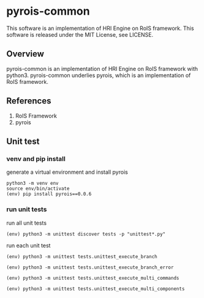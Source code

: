 # pyrois-common

This software is an implementation of HRI Engine on RoIS framework.
This software is released under the MIT License, see LICENSE.

## Overview

pyrois-common is an implementation of HRI Engine on RoIS framework with python3.
pyrois-common underlies pyrois, which is an implementation of RoIS framework.

## References

1. RoIS Framework
1. pyrois


## Unit test

### venv and pip install

generate a virtual environment and install pyrois

```
python3 -m venv env
source env/bin/activate
(env) pip install pyrois==0.0.6
```

### run unit tests

run all unit tests

```
(env) python3 -m unittest discover tests -p "unittest*.py"
```

run each unit test

```
(env) python3 -m unittest tests.unittest_execute_branch
```

```
(env) python3 -m unittest tests.unittest_execute_branch_error
```

```
(env) python3 -m unittest tests.unittest_execute_multi_commands
```

```
(env) python3 -m unittest tests.unittest_execute_multi_components
```
